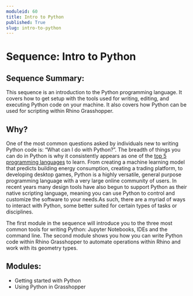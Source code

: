 ```yaml
---
moduleid: 60
title: Intro to Python
published: True
slug: intro-to-python
---
```


# Sequence: Intro to Python

## Sequence Summary:

This sequence is an introduction to the Python programming language. It covers how to get setup with the tools used for writing, editing, and executing Python code on your machine. It also covers how Python can be used for scripting within Rhino Grasshopper.

## Why?

One of the most common questions asked by individuals new to writing Python code is: “What can I do with Python?”. The breadth of things you can do in Python is why it consistently appears as one of the [top 5 programming languages](https://insights.stackoverflow.com/survey/2019#most-popular-technologies) to learn. From creating a machine learning model that predicts building energy consumption, creating a trading platform, to developing desktop games, Python is a highly versatile, general purpose programming language with a very large online community of users. In recent years many design tools have also begun to support Python as their native scripting language, meaning you can use Python to control and customize the software to your needs.As such, there are a myriad of ways to interact with Python, some better suited for certain types of tasks or disciplines.

The first module in the sequence will introduce you to the three most common tools for writing Python: Jupyter Notebooks, IDEs and the command line. The second module shows you how you can write Python code within Rhino Grasshopper to automate operations within Rhino and work with its geometry types.

## Modules:

- Getting started with Python
- Using Python in Grasshopper
